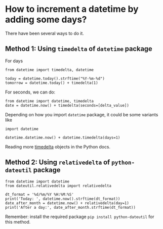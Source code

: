 # How to increment a datetime by adding some days?
There have been several ways to do it.
## Method 1: Using `timedelta` of `datetime` package 
For days
```
from datetime import timedelta, datetime

today = datetime.today().strftime("%Y-%m-%d")
tomorrow = datetime.today() + timedelta(1)
```

For seconds, we can do:
```
from datetime import datetime, timedelta
date = datetime.now() + timedelta(seconds=[delta_value])
```

Depending on how you import `datetime` package, it could be some variants like
```
import datetime

datetime.datetime.now() + datetime.timedelta(days=1)
```

Reading more [timedelta](http://docs.python.org/library/datetime.html) objects in the Python docs.

## Method 2: Using `relativedelta` of `python-dateutil` package
```
from datetime import datetime
from dateutil.relativedelta import relativedelta

dt_format = '%d/%m/%Y %H:%M:%S'
print('Today: ', datetime.now().strftime(dt_format))
date_after_month = datetime.now() + relativedelta(day=1)
print('After a day:', date_after_month.strftime(dt_format))
```
Remember: install the required package `pip install python-dateutil` for this method.